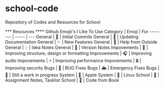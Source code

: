 # school-code
Repository of Codes and Resources for School

*** Resources
**** Github Emojii's I Like To Use
Category | Emoji | For
-------- | ----- | ---
General | :tada: | Initial Commits
General | :memo: | Updating Documentation
General | :sparkles: | New Features
General | :gift: | Help from Outside
General | :bulb: | Idea Notes
General | :bookmark: | Version Notes
Impovements | :art: | Improving structure, design or formatting
Improvements | :headphones: | Improving audio
Impovements | :zap: | Improving performance
Impovements | :lock: | Improving security
Bugs | :bug: | BUG Fixes
Bugs | :ambulance: | Emergency Fixes
Bugs | :construction: | Still a work in progress
System | :apple: | Apple
System | :penguin: | Linux
School | :school_satchel: | Assignment Notes, Tasklist
School | :book: | Code from Book
